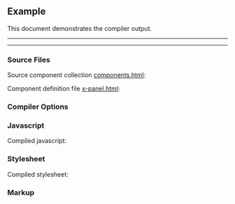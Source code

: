 ## Example

This document demonstrates the compiler output.

***
<!-- @toc -->
***

### Source Files

Source component collection [components.html](/doc/example/components.html):

<? @source {html} components.html ?>

Component definition file [x-panel.html](/doc/example/x-panel.html):

<? @source {html} x-panel.html ?>

### Compiler Options

<? @source {javascript} options.js ?>

<? @exec mkdir -p doc/example/build && node doc/example/example.js ?>

### Javascript

Compiled javascript:

<? @source {javascript} build/components.js ?>

### Stylesheet

Compiled stylesheet:

<? @source {css} build/components.css ?>

### Markup

<? @source {html} index.html ?>

<? @include ../readme/links.md ?>


